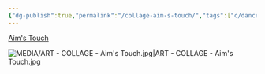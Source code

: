 ```yaml
---
{"dg-publish":true,"permalink":"/collage-aim-s-touch/","tags":["c/dance/CI","c/dance","c/hand","c/woman","c/yell","c/colour-purple","c/plant","collage/year-2022","c/N/MI","collage/year-2020"],"created":"2024-06-28T12:56:49.000-04:00","updated":"2025-08-28T14:02:10.029-04:00"}
---
```



[Aim's Touch](https://www.instagram.com/p/CjByv7dug-b/)

![MEDIA/ART - COLLAGE - Aim's Touch.jpg|ART - COLLAGE - Aim's Touch.jpg](/img/user/MEDIA/ART%20-%20COLLAGE%20-%20Aim's%20Touch.jpg)